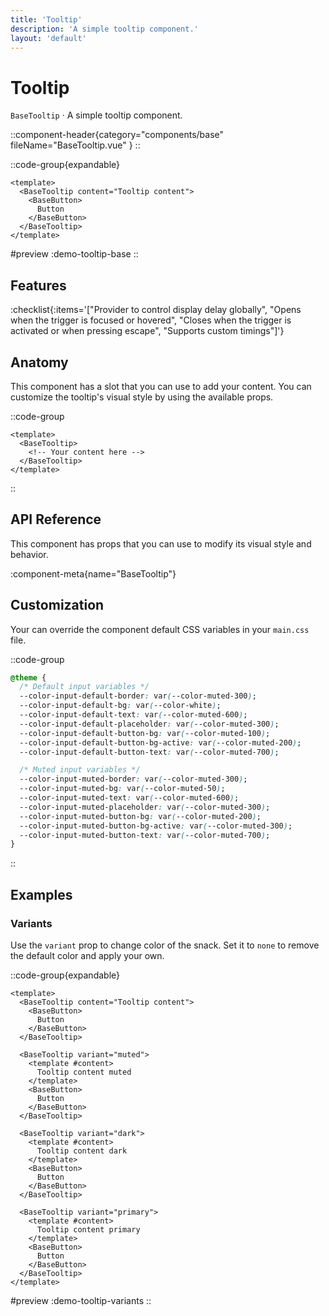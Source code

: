 ```yaml
---
title: 'Tooltip'
description: 'A simple tooltip component.'
layout: 'default'
---
```


# Tooltip

`BaseTooltip` · A simple tooltip component.

::component-header{category="components/base" fileName="BaseTooltip.vue" }
::

::code-group{expandable}

```vue [demoTooltipBase.vue]
<template>
  <BaseTooltip content="Tooltip content">
    <BaseButton>
      Button
    </BaseButton>
  </BaseTooltip>
</template>
```

#preview
:demo-tooltip-base
::

## Features

:checklist{:items='["Provider to control display delay globally", "Opens when the trigger is focused or hovered", "Closes when the trigger is activated or when pressing escape", "Supports custom timings"]'}

## Anatomy
This component has a slot that you can use to add your content. You can customize the tooltip's visual style by using the available props.

::code-group

```vue [BaseTooltip]
<template>
  <BaseTooltip>
    <!-- Your content here -->
  </BaseTooltip>
</template>
```

::

## API Reference

This component has props that you can use to modify its visual style and behavior.

:component-meta{name="BaseTooltip"}

## Customization

Your can override the component default CSS variables in your `main.css` file.

::code-group

```css [main.css]
@theme {
  /* Default input variables */
  --color-input-default-border: var(--color-muted-300);
  --color-input-default-bg: var(--color-white);
  --color-input-default-text: var(--color-muted-600);
  --color-input-default-placeholder: var(--color-muted-300);
  --color-input-default-button-bg: var(--color-muted-100);
  --color-input-default-button-bg-active: var(--color-muted-200);
  --color-input-default-button-text: var(--color-muted-700);

  /* Muted input variables */
  --color-input-muted-border: var(--color-muted-300);
  --color-input-muted-bg: var(--color-muted-50);
  --color-input-muted-text: var(--color-muted-600);
  --color-input-muted-placeholder: var(--color-muted-300);
  --color-input-muted-button-bg: var(--color-muted-200);
  --color-input-muted-button-bg-active: var(--color-muted-300);
  --color-input-muted-button-text: var(--color-muted-700);
}
```

::

## Examples

### Variants

Use the `variant` prop to change color of the snack. Set it to `none` to remove the default color and apply your own.

::code-group{expandable}

```vue [DemoTooltipVariants.vue]
<template>
  <BaseTooltip content="Tooltip content">
    <BaseButton>
      Button
    </BaseButton>
  </BaseTooltip>

  <BaseTooltip variant="muted">
    <template #content>
      Tooltip content muted
    </template>
    <BaseButton>
      Button
    </BaseButton>
  </BaseTooltip>

  <BaseTooltip variant="dark">
    <template #content>
      Tooltip content dark
    </template>
    <BaseButton>
      Button
    </BaseButton>
  </BaseTooltip>

  <BaseTooltip variant="primary">
    <template #content>
      Tooltip content primary
    </template>
    <BaseButton>
      Button
    </BaseButton>
  </BaseTooltip>
</template>
```

#preview
:demo-tooltip-variants
::
